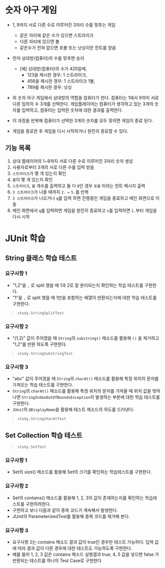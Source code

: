 # 숫자 야구 게임

* 1, 9까지 서로 다른 수로 이루어진 3자리 수를 맞추는 게임
    * 같은 자리에 같은 수가 있으면 스트라이크
    * 다른 자리에 있으면 볼
    * 같은수가 전혀 없으면 포볼 또는 낫싱이란 힌트를 얻음
* 먼저 상대방(컴퓨터)의 수를 맞추면 승리
    * [예] 상대방(컴퓨터)의 수가 425일때,
        * 123을 제시한 경우: 1 스트라이크,
        * 456을 제시한 경우: 1 스트라이크 1볼,
        * 789를 제시한 경우: 낫싱


* 위 숫자 야구 게임에서 상대방의 역할을 컴퓨터가 한다. 컴퓨터는 1에서 9까지 서로 다른 임의의 수 3개를 선택한다. 게임플레이어는 컴퓨터가 생각하고 있는 3개의 숫자를 입력하고, 컴퓨터는 입력한 숫자에 대한
  결과를 출력한다.
* 이 과정을 반복해 컴퓨터가 선택한 3개의 숫자를 모두 맞히면 게임이 종료 된다.
* 게임을 종료한 후 게임을 다시 시작하거나 완전히 종료할 수 있다.

## 기능 목록

1. 상대 플레이어의 1~9까지 서로 다른 수로 이루어진 3자리 숫자 생성
2. 사용자로부터 3개의 서로 다른 수를 입력 받음
3. `스트라이크`가 몇 개 있는지 확인
4. `볼`이 몇 개 있는지 확인
5. `스트라이크`, `볼` 개수를 출력하고 둘 다 `0`인 경우 `포볼` 이라는 힌트 메시지 출력
6. `3 스트라이크`가 나올 때까지 `2.` ~ `5.`를 반복
7. `3 스트라이크`가 나오거나 `q`를 입력 하면 진행중인 게임을 종료하고 메인 화면으로 이동
8. 메인 화면에서 `q`를 입력하면 게임을 완전히 종료하고 `s`를 입력하면 `1.`부터 게임을 다시 시작

# JUnit 학습

## String 클래스 학습 테스트

### 요구사항 1

* "1,2"을 `,` 로 split 했을 때 1과 2로 잘 분리되는지 확인하는 학습 테스트를 구현한다.
* "1"을 `,` 로 split 했을 때 1만을 포함하는 배열이 반환되는지에 대한 학습 테스트를 구현한다.

> `study.StringSplitTest`

### 요구사항 2

* "(1,2)" 값이 주어졌을 때 `String`의 `substring()` 메소드를 활용해 `()` 을 제거하고 "1,2"를 반환 하도록 구현한다.

> `study.StringSubstringTest`

### 요구사항 3

* "abc" 값이 주어졌을 때 `String`의 `charAt()` 메소드를 활용해 특정 위치의 문자를 가져오는 학습 테스트를 구현한다.
* `String`의 `charAt()` 메소드를 활용해 특정 위치의 문자를 가져올 때 위치 값을 벗어나면 `StringIndexOutOfBoundsException`이 발생하는 부분에 대한 학습 테스트를 구현한다.
* `JUnit`의 `@DisplayName`을 활용해 테스트 메소드의 의도를 드러낸다.

> `study.StringCharAtTest`

## Set Collection 학습 테스트

> `study.SetTest`

### 요구사항 1

* Set의 size() 메소드를 활용해 Set의 크기를 확인하는 학습테스트를 구현한다.

### 요구사항 2

* Set의 contains() 메소드를 활용해 1, 2, 3의 값이 존재하는지를 확인하는 학습테스트를 구현하려한다.
* 구현하고 보니 다음과 같이 중복 코드가 계속해서 발생한다.
* JUnit의 ParameterizedTest를 활용해 중복 코드를 제거해 본다.

### 요구사항 3

* 요구사항 2는 contains 메소드 결과 값이 true인 경우만 테스트 가능하다. 입력 값에 따라 결과 값이 다른 경우에 대한 테스트도 가능하도록 구현한다.
* 예를 들어 1, 2, 3 값은 contains 메소드 실행결과 true, 4, 5 값을 넣으면 false 가 반환되는 테스트를 하나의 Test Case로 구현한다
